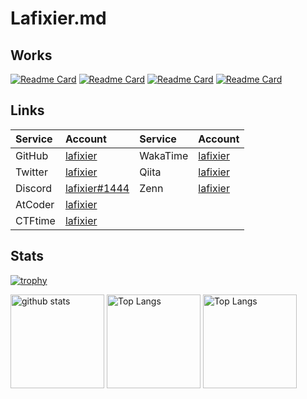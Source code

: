 # Lafixier.md

## Works

[![Readme Card](https://github-readme-stats.vercel.app/api/pin/?theme=onedark&username=lafixier&repo=chinort)](https://github.com/lafixier/chinort)
[![Readme Card](https://github-readme-stats.vercel.app/api/pin/?theme=onedark&username=lafixier&repo=chinotc)](https://github.com/lafixier/chinotc)
[![Readme Card](https://github-readme-stats.vercel.app/api/pin/?theme=onedark&username=lafixier&repo=wrd2txt)](https://github.com/lafixier/wrd2txt)
[![Readme Card](https://github-readme-stats.vercel.app/api/pin/?theme=onedark&username=lafixier&repo=fish-env-build-script)](https://github.com/lafixier/fish-env-build-script)

## Links

| Service | Account                                                          | Service  | Account                                    |
| :------ | :--------------------------------------------------------------- | :------- | :----------------------------------------- |
| GitHub  | [lafixier](https://github.com/lafixier)                          | WakaTime | [lafixier](https://wakatime.com/@lafixier) |
| Twitter | [lafixier](https://twitter.com/lafixier)                         | Qiita    | [lafixier](https://qiita.com/lafixier)     |
| Discord | [lafixier#1444](https://discordapp.com/users/873474894032146453) | Zenn     | [lafixier](https://zenn.dev/lafixier)      |
| AtCoder | [lafixier](https://atcoder.jp/users/lafixier)                    |
| CTFtime | [lafixier](https://ctftime.org/team/179539)                      |

## Stats

[![trophy](https://github-profile-trophy.vercel.app/?username=lafixier&theme=onedark&row=2&column=3)](https://github.com/ryo-ma/github-profile-trophy)

<a><img alt="github stats" height="150px" src="https://github-readme-stats.vercel.app/api?username=lafixier&theme=onedark&show_icons=ture" /></a>
<a><img alt="Top Langs" height="150px" src="https://github-profile-summary-cards.vercel.app/api/cards/profile-details?username=lafixier&theme=dracula" /></a>
<a><img alt="Top Langs" height="150px" src="https://github-readme-stats.vercel.app/api/top-langs/?username=lafixier&layout=compact&show_icons=true&theme=onedark" /></a>
